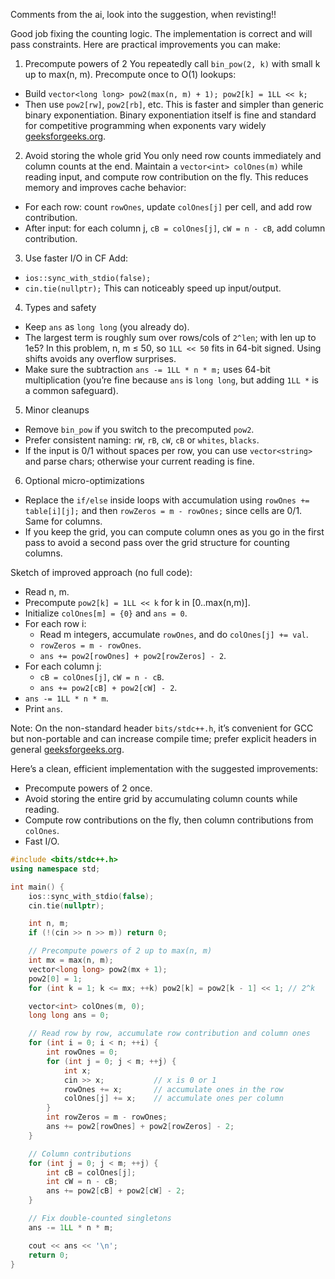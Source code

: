 Comments from the ai, look into the suggestion, when revisting!!

Good job fixing the counting logic. The implementation is correct and will pass constraints. Here are practical improvements you can make:

1) Precompute powers of 2
You repeatedly call `bin_pow(2, k)` with small k up to max(n, m). Precompute once to O(1) lookups:
- Build `vector<long long> pow2(max(n, m) + 1); pow2[k] = 1LL << k;`
- Then use `pow2[rw]`, `pow2[rb]`, etc.
This is faster and simpler than generic binary exponentiation. Binary exponentiation itself is fine and standard for competitive programming when exponents vary widely [geeksforgeeks.org](https://www.geeksforgeeks.org/binary-exponentiation-for-competitive-programming/).

2) Avoid storing the whole grid
You only need row counts immediately and column counts at the end. Maintain a `vector<int> colOnes(m)` while reading input, and compute row contribution on the fly. This reduces memory and improves cache behavior:
- For each row: count `rowOnes`, update `colOnes[j]` per cell, and add row contribution.
- After input: for each column j, `cB = colOnes[j]`, `cW = n - cB`, add column contribution.

3) Use faster I/O in CF
Add:
- `ios::sync_with_stdio(false);`
- `cin.tie(nullptr);`
This can noticeably speed up input/output.

4) Types and safety
- Keep `ans` as `long long` (you already do).
- The largest term is roughly sum over rows/cols of `2^len`; with len up to 1e5? In this problem, n, m ≤ 50, so `1LL << 50` fits in 64-bit signed. Using shifts avoids any overflow surprises.
- Make sure the subtraction `ans -= 1LL * n * m;` uses 64-bit multiplication (you’re fine because `ans` is `long long`, but adding `1LL *` is a common safeguard).

5) Minor cleanups
- Remove `bin_pow` if you switch to the precomputed `pow2`.
- Prefer consistent naming: `rW`, `rB`, `cW`, `cB` or `whites`, `blacks`.
- If the input is 0/1 without spaces per row, you can use `vector<string>` and parse chars; otherwise your current reading is fine.

6) Optional micro-optimizations
- Replace the `if/else` inside loops with accumulation using `rowOnes += table[i][j];` and then `rowZeros = m - rowOnes;` since cells are 0/1. Same for columns.
- If you keep the grid, you can compute column ones as you go in the first pass to avoid a second pass over the grid structure for counting columns.

Sketch of improved approach (no full code):
- Read n, m.
- Precompute `pow2[k] = 1LL << k` for k in [0..max(n,m)].
- Initialize `colOnes[m] = {0}` and `ans = 0`.
- For each row i:
  - Read m integers, accumulate `rowOnes`, and do `colOnes[j] += val`.
  - `rowZeros = m - rowOnes`.
  - `ans += pow2[rowOnes] + pow2[rowZeros] - 2`.
- For each column j:
  - `cB = colOnes[j]`, `cW = n - cB`.
  - `ans += pow2[cB] + pow2[cW] - 2`.
- `ans -= 1LL * n * m`.
- Print `ans`.

Note: On the non-standard header `bits/stdc++.h`, it’s convenient for GCC but non-portable and can increase compile time; prefer explicit headers in general [geeksforgeeks.org](https://www.geeksforgeeks.org/cpp/bitsstdc-h-c/).



Here’s a clean, efficient implementation with the suggested improvements:
- Precompute powers of 2 once.
- Avoid storing the entire grid by accumulating column counts while reading.
- Compute row contributions on the fly, then column contributions from `colOnes`.
- Fast I/O.

```cpp
#include <bits/stdc++.h>
using namespace std;

int main() {
    ios::sync_with_stdio(false);
    cin.tie(nullptr);

    int n, m;
    if (!(cin >> n >> m)) return 0;

    // Precompute powers of 2 up to max(n, m)
    int mx = max(n, m);
    vector<long long> pow2(mx + 1);
    pow2[0] = 1;
    for (int k = 1; k <= mx; ++k) pow2[k] = pow2[k - 1] << 1; // 2^k

    vector<int> colOnes(m, 0);
    long long ans = 0;

    // Read row by row, accumulate row contribution and column ones
    for (int i = 0; i < n; ++i) {
        int rowOnes = 0;
        for (int j = 0; j < m; ++j) {
            int x; 
            cin >> x;           // x is 0 or 1
            rowOnes += x;       // accumulate ones in the row
            colOnes[j] += x;    // accumulate ones per column
        }
        int rowZeros = m - rowOnes;
        ans += pow2[rowOnes] + pow2[rowZeros] - 2;
    }

    // Column contributions
    for (int j = 0; j < m; ++j) {
        int cB = colOnes[j];
        int cW = n - cB;
        ans += pow2[cB] + pow2[cW] - 2;
    }

    // Fix double-counted singletons
    ans -= 1LL * n * m;

    cout << ans << '\n';
    return 0;
}
```
